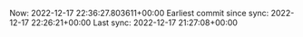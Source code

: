 Now: 2022-12-17 22:36:27.803611+00:00 Earliest commit since sync: 2022-12-17 22:26:21+00:00 Last sync: 2022-12-17 21:27:08+00:00
